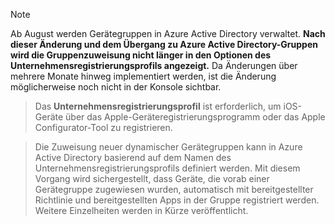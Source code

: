 > [!NOTE]
> Ab August werden Gerätegruppen in Azure Active Directory verwaltet. **Nach dieser Änderung und dem Übergang zu Azure Active Directory-Gruppen wird die Gruppenzuweisung nicht länger in den Optionen des Unternehmensregistrierungsprofils angezeigt.** Da Änderungen über mehrere Monate hinweg implementiert werden, ist die Änderung möglicherweise noch nicht in der Konsole sichtbar.

> Das **Unternehmensregistrierungsprofil** ist erforderlich, um iOS-Geräte über das Apple-Geräteregistrierungsprogramm oder das Apple Configurator-Tool zu registrieren.

>Die Zuweisung neuer dynamischer Gerätegruppen kann in Azure Active Directory basierend auf dem Namen des Unternehmensregistrierungsprofils definiert werden. Mit diesem Vorgang wird sichergestellt, dass Geräte, die vorab einer Gerätegruppe zugewiesen wurden, automatisch mit bereitgestellter Richtlinie und bereitgestellten Apps in der Gruppe registriert werden. Weitere Einzelheiten werden in Kürze veröffentlicht.


<!--HONumber=Jun16_HO2-->


